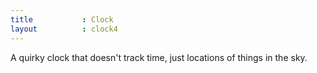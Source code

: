 ```yaml
---
title 			: Clock
layout			: clock4
---
```


A quirky clock that doesn't track time, just locations of things in the sky.  
